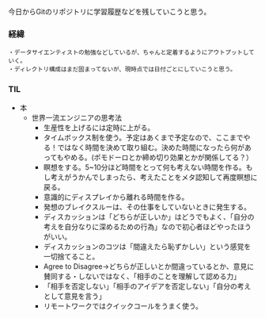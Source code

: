 今日からGitのリポジトリに学習履歴などを残していこうと思う。
  ### 経緯
    ・データサイエンティストの勉強などしているが、ちゃんと定着するようにアウトプットしていく。
    ・ディレクトリ構成はまだ固まってないが、現時点では日付ごとにしていこうと思う。

### TIL
- 本
  - 世界一流エンジニアの思考法
    - 生産性を上げるには定時に上がる。
    - タイムボックス制を使う。予定はあくまで予定なので、ここまでやる！ではなく時間を決めて取り組む。決めた時間になったら何があってもやめる。(ポモドーロとか締め切り効果とかが関係してる？）
    - 瞑想をする。5~10分ほど時間をとって何も考えない時間を作る。もし考えがうかんでしまったら、考えたことをメタ認知して再度瞑想に戻る。
    - 意識的にディスプレイから離れる時間を作る。
    - 発想のブレイクスルーは、その仕事をしていないときに発生する。
    - ディスカッションは「どちらが正しいか」はどうでもよく、「自分の考えを自分なりに深めるための行為」なので初心者ほどやったほうがいい。
    - ディスカッションのコツは「間違えたら恥ずかしい」という感覚を一切捨てること。
    - Agree to Disagree→どちらが正しいとか間違っているとか、意見に賛同する・しないではなく、「相手のことを理解して認める力」
    - 「相手を否定しない」「相手のアイデアを否定しない」「自分の考えとして意見を言う」
    - リモートワークではクイックコールをうまく使う。
      
